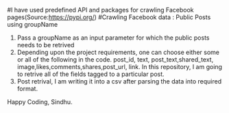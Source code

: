 #I have used predefined API and packages for crawling Facebook pages(Source:https://pypi.org/) 
#Crawling Facebook data : Public Posts using groupName

1. Pass a groupName as an input parameter for which the public posts needs to be retrived 
2. Depending upon the project requirements, one can choose either some or all of the following in the code.
post_id, text, post_text,shared_text, image,likes,comments,shares,post_url, link.
In this repository, I am going to retrive all of the fields tagged to a particular post.
3. Post retrival, I am writing it into a csv after parsing the data into required format.


Happy Coding, 
Sindhu.
